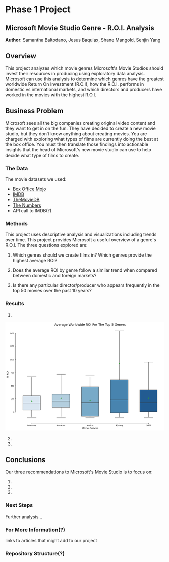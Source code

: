 # Phase 1 Project
## Microsoft Movie Studio Genre - R.O.I. Analysis

**Author**: Samantha Baltodano, Jesus Baquiax, Shane Mangold, Senjin Yang


## Overview 

This project analyzes which movie genres Microsoft's Movie Studios should invest their resources in producing using exploratory data analysis. Microsoft can use this analysis to determine which genres have the greatest worldwide Return On Investment (R.O.I), how the R.O.I. performs in domestic vs international markets, and which directors and producers have worked in the movies with the highest R.O.I.


## Business Problem

Microsoft sees all the big companies creating original video content and they want to get in on the fun. They have decided to create a new movie studio, but they don’t know anything about creating movies. You are charged with exploring what types of films are currently doing the best at the box office. You must then translate those findings into actionable insights that the head of Microsoft's new movie studio can use to help decide what type of films to create.


### The Data

The movie datasets we used:

* [Box Office Mojo](https://www.boxofficemojo.com/)
* [IMDB](https://www.imdb.com/)
* [TheMovieDB](https://www.themoviedb.org/)
* [The Numbers](https://www.the-numbers.com/)
* API call to IMDB(?)


### Methods

This project uses descriptive analysis and visualizations including trends over time. This project provides Microsoft a useful overview of a genre's R.O.I. The three questions explored are:

1) Which genres should we create films in? Which genres provide the highest average ROI?

2) Does the average ROI by genre follow a similar trend when compared between domestic and foreign markets?

3) Is there any particular director/producer who appears frequently in the top 50 movies over the past 10 years?


### Results


1) 

![Q1_boxplot](./images/Q1_avg_worldwide_roi_for_the_top_5_genres.png)


2)

3)


## Conclusions


Our three recommendations to Microsoft's Movie Studio is to focus on:

1) 

2) 

3)


### Next Steps

Further analysis...


### For More Information(?)

links to articles that might add to our project

### Repository Structure(?)

